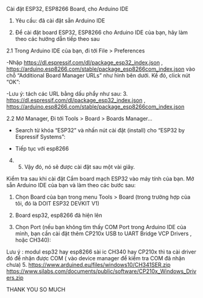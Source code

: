 Cài đặt ESP32, ESP8266 Board,
cho Arduino IDE

1.	Yêu cầu: đã cài đặt sẵn Arduino IDE

2.	Để cài đặt board ESP32, ESP8266 cho Arduino IDE của bạn, hãy làm theo các hướng dẫn tiếp theo sau

2.1 Trong Arduino IDE của bạn, đi tới File > Preferences
 
-Nhập https://dl.espressif.com/dl/package_esp32_index.json , https://arduino.esp8266.com/stable/package_esp8266com_index.json
vào chỗ “Additional Board Manager URLs” như hình bên dưới. Kế đó, click nút “OK”:
 
-Lưu ý:  tách các URL bằng dấu phẩy như sau:
3.	https://dl.espressif.com/dl/package_esp32_index.json , https://arduino.esp8266.com/stable/package_esp8266com_index.json









2.2  Mở Manager, Đi tới Tools > Board > Boards Manager…
 



- Search từ khóa “ESP32” và nhấn nút cài đặt (install) cho “ESP32 by Espressif Systems”:
 


-	Tiếp tục với esp8266
 
4.	5. Vậy đó, nó sẽ được cài đặt sau một vài giây.


Kiểm tra sau khi cài đặt
Cắm board mạch ESP32 vào máy tính của bạn. Mở sẵn Arduino IDE của bạn và làm theo các bước sau:
1.	Chọn Board của bạn trong menu Tools > Board (trong trường hợp của tôi, đó là DOIT  ESP32 DEVKIT V1)
2.	Board esp32, esp8266 đã hiện lên
 
2. Chọn Port (nếu bạn không tìm thấy COM Port trong Arduino IDE của mình, bạn cần cài đặt thêm CP210x USB to UART Bridge VCP Drivers , hoặc CH340):
 

Lưu ý : modul esp32 hay esp8266 sài ic CH340 hay CP210x thì ta cài driver đó để nhận được COM ( vào device manager để kiểm tra COM đã nhận chưa)
5.	https://www.arduined.eu/files/windows10/CH341SER.zip
https://www.silabs.com/documents/public/software/CP210x_Windows_Drivers.zip



THANK YOU SO MUCH

